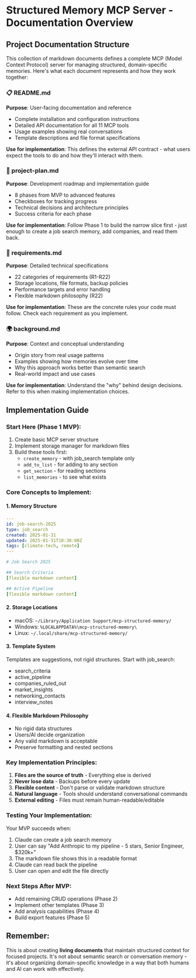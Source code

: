 # Structured Memory MCP Server - Documentation Overview

## Project Documentation Structure

This collection of markdown documents defines a complete MCP (Model Context Protocol) server for managing structured, domain-specific memories. Here's what each document represents and how they work together:

### 📋 README.md
**Purpose**: User-facing documentation and reference
- Complete installation and configuration instructions
- Detailed API documentation for all 11 MCP tools
- Usage examples showing real conversations
- Template descriptions and file format specifications

**Use for implementation**: This defines the external API contract - what users expect the tools to do and how they'll interact with them.

### 📐 project-plan.md
**Purpose**: Development roadmap and implementation guide
- 8 phases from MVP to advanced features
- Checkboxes for tracking progress
- Technical decisions and architecture principles
- Success criteria for each phase

**Use for implementation**: Follow Phase 1 to build the narrow slice first - just enough to create a job search memory, add companies, and read them back.

### 🎯 requirements.md
**Purpose**: Detailed technical specifications
- 22 categories of requirements (R1-R22)
- Storage locations, file formats, backup policies
- Performance targets and error handling
- Flexible markdown philosophy (R22)

**Use for implementation**: These are the concrete rules your code must follow. Check each requirement as you implement.

### 🌍 background.md
**Purpose**: Context and conceptual understanding
- Origin story from real usage patterns
- Examples showing how memories evolve over time
- Why this approach works better than semantic search
- Real-world impact and use cases

**Use for implementation**: Understand the "why" behind design decisions. Refer to this when making implementation choices.

## Implementation Guide

### Start Here (Phase 1 MVP):
1. Create basic MCP server structure
2. Implement storage manager for markdown files
3. Build these tools first:
   - `create_memory` - with job_search template only
   - `add_to_list` - for adding to any section
   - `get_section` - for reading sections
   - `list_memories` - to see what exists

### Core Concepts to Implement:

#### 1. Memory Structure
```yaml
---
id: job-search-2025
type: job_search
created: 2025-01-31
updated: 2025-01-31T10:30:00Z
tags: [climate-tech, remote]
---

# Job Search 2025

## Search Criteria
[flexible markdown content]

## Active Pipeline
[flexible markdown content]
```

#### 2. Storage Locations
- macOS: `~/Library/Application Support/mcp-structured-memory/`
- Windows: `%LOCALAPPDATA%\mcp-structured-memory\`
- Linux: `~/.local/share/mcp-structured-memory/`

#### 3. Template System
Templates are suggestions, not rigid structures. Start with job_search:
- search_criteria
- active_pipeline
- companies_ruled_out
- market_insights
- networking_contacts
- interview_notes

#### 4. Flexible Markdown Philosophy
- No rigid data structures
- Users/AI decide organization
- Any valid markdown is acceptable
- Preserve formatting and nested sections

### Key Implementation Principles:

1. **Files are the source of truth** - Everything else is derived
2. **Never lose data** - Backups before every update
3. **Flexible content** - Don't parse or validate markdown structure
4. **Natural language** - Tools should understand conversational commands
5. **External editing** - Files must remain human-readable/editable

### Testing Your Implementation:

Your MVP succeeds when:
1. Claude can create a job search memory
2. User can say "Add Anthropic to my pipeline - 5 stars, Senior Engineer, $320k+"
3. The markdown file shows this in a readable format
4. Claude can read back the pipeline
5. User can open and edit the file directly

### Next Steps After MVP:
- Add remaining CRUD operations (Phase 2)
- Implement other templates (Phase 3)
- Add analysis capabilities (Phase 4)
- Build export features (Phase 5)

## Remember:
This is about creating **living documents** that maintain structured context for focused projects. It's not about semantic search or conversation memory - it's about organizing domain-specific knowledge in a way that both humans and AI can work with effectively.
